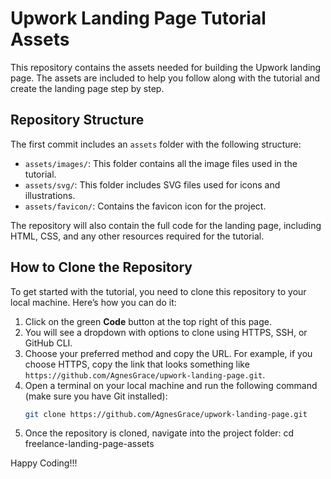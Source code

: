# Upwork Landing Page Tutorial Assets

This repository contains the assets needed for building the Upwork landing page. The assets are included to help you follow along with the tutorial and create the landing page step by step.

## Repository Structure

The first commit includes an `assets` folder with the following structure:

- `assets/images/`: This folder contains all the image files used in the tutorial.
- `assets/svg/`: This folder includes SVG files used for icons and illustrations.
- `assets/favicon/`: Contains the favicon icon for the project.

The repository will also contain the full code for the landing page, including HTML, CSS, and any other resources required for the tutorial.

## How to Clone the Repository

To get started with the tutorial, you need to clone this repository to your local machine. Here’s how you can do it:

1. Click on the green **Code** button at the top right of this page.
2. You will see a dropdown with options to clone using HTTPS, SSH, or GitHub CLI.
3. Choose your preferred method and copy the URL. For example, if you choose HTTPS, copy the link that looks something like `https://github.com/AgnesGrace/upwork-landing-page.git`.
4. Open a terminal on your local machine and run the following command (make sure you have Git installed):
   ```bash
   git clone https://github.com/AgnesGrace/upwork-landing-page.git
   ```
5. Once the repository is cloned, navigate into the project folder:
   cd freelance-landing-page-assets

Happy Coding!!!
